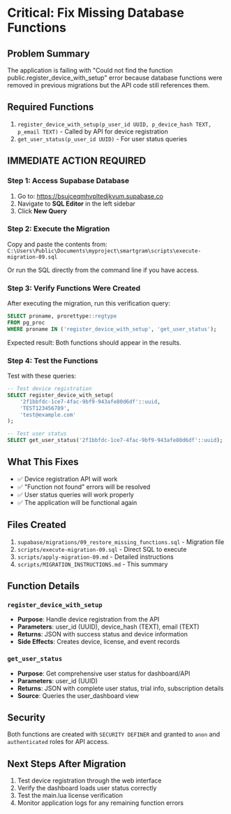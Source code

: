 # Critical: Fix Missing Database Functions

## Problem Summary
The application is failing with "Could not find the function public.register_device_with_setup" error because database functions were removed in previous migrations but the API code still references them.

## Required Functions
1. `register_device_with_setup(p_user_id UUID, p_device_hash TEXT, p_email TEXT)` - Called by API for device registration
2. `get_user_status(p_user_id UUID)` - For user status queries

## IMMEDIATE ACTION REQUIRED

### Step 1: Access Supabase Database
1. Go to: https://bsujceqmhvpltedjkvum.supabase.co
2. Navigate to **SQL Editor** in the left sidebar
3. Click **New Query**

### Step 2: Execute the Migration
Copy and paste the contents from: `C:\Users\Public\Documents\myproject\smartgram\scripts\execute-migration-09.sql`

Or run the SQL directly from the command line if you have access.

### Step 3: Verify Functions Were Created
After executing the migration, run this verification query:
```sql
SELECT proname, prorettype::regtype
FROM pg_proc
WHERE proname IN ('register_device_with_setup', 'get_user_status');
```

Expected result: Both functions should appear in the results.

### Step 4: Test the Functions
Test with these queries:
```sql
-- Test device registration
SELECT register_device_with_setup(
    '2f1bbfdc-1ce7-4fac-9bf9-943afe80d6df'::uuid,
    'TEST123456789',
    'test@example.com'
);

-- Test user status
SELECT get_user_status('2f1bbfdc-1ce7-4fac-9bf9-943afe80d6df'::uuid);
```

## What This Fixes
- ✅ Device registration API will work
- ✅ "Function not found" errors will be resolved
- ✅ User status queries will work properly
- ✅ The application will be functional again

## Files Created
1. `supabase/migrations/09_restore_missing_functions.sql` - Migration file
2. `scripts/execute-migration-09.sql` - Direct SQL to execute
3. `scripts/apply-migration-09.md` - Detailed instructions
4. `scripts/MIGRATION_INSTRUCTIONS.md` - This summary

## Function Details

### `register_device_with_setup`
- **Purpose**: Handle device registration from the API
- **Parameters**: user_id (UUID), device_hash (TEXT), email (TEXT)
- **Returns**: JSON with success status and device information
- **Side Effects**: Creates device, license, and event records

### `get_user_status`
- **Purpose**: Get comprehensive user status for dashboard/API
- **Parameters**: user_id (UUID)
- **Returns**: JSON with complete user status, trial info, subscription details
- **Source**: Queries the user_dashboard view

## Security
Both functions are created with `SECURITY DEFINER` and granted to `anon` and `authenticated` roles for API access.

## Next Steps After Migration
1. Test device registration through the web interface
2. Verify the dashboard loads user status correctly
3. Test the main.lua license verification
4. Monitor application logs for any remaining function errors